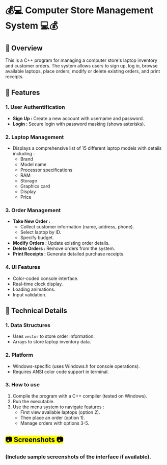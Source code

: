 # 💰💻 Computer Store Management System 💻💰
## 📌 Overview 
This is a C++ program for managing a computer store's laptop inventory and customer orders.
The system allows users to sign up, log in, browse available laptops, place orders, 
modify or delete existing orders, and print receipts.
## 🚀 Features 
### 1. User Authentification
- <strong> Sign Up : </strong> Create a new account with username and password.
- <strong> Login : </strong> Secure login with password masking (shows asterisks).

### 2. Laptop Management
- Displays a comprehensive list of 15 different laptop models with details including :
    -  Brand
    - Model name
    - Processor specifications
    - RAM
    - Storage
    - Graphics card
    - Display
    - Price

### 3. Order Management
- <strong> Take New Order : </strong>
    - Collect customer information (name, address, phone).
    - Select laptop by ID.
    - Specify budget.
- <strong> Modify Orders : </strong> Update existing order details.
- <strong> Delete Orders : </strong> Remove orders from the system.
- <strong> Print Receipts : </strong> Generate detailed purchase receipts.

### 4. UI Features
- Color-coded console interface.
- Real-time clock display.
- Loading animations.
- Input validation.

## 🔎 Technical Details
### 1. Data Structures
- Uses `vector` to store order information.
- Arrays to store laptop inventory data.

### 2. Platform
- Windows-specific (uses Windows.h for console operations).
- Requires ANSI color code support in terminal.

### 3. How to use 
1. Compile the program with a C++ compiler (tested on Windows).
2. Run the executable.
3. Use the menu system to navigate features :
    - First view available laptops (option 2).
    - Then place an order (option 1).
    - Manage orders with options 3-5.

## <mark> 📷 Screenshots 📷 </mark>
### (Include sample screenshots of the interface if available).
